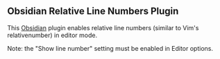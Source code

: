 ## Obsidian Relative Line Numbers Plugin

This [Obsidian](https://obsidian.md/) plugin enables relative line numbers (similar to Vim's relativenumber) in editor mode.

Note: the "Show line number" setting must be enabled in Editor options.